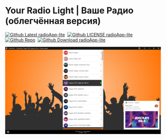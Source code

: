 # Your Radio Light | Ваше Радио (облегчённая версия)

<div class="github-icons"><a href="https://github.com/ProjectSoft-STUDIONIONS/radioApp-lite/releases/latest" target="_blank"><img src="https://img.shields.io/github/v/release/ProjectSoft-STUDIONIONS/radioApp-lite?style=for-the-badge" alt="Github Latest radioApp-lite"></a> &nbsp;<a href="https://github.com/ProjectSoft-STUDIONIONS/radioApp-lite/blob/master/LICENSE" target="_blank"><img src="https://img.shields.io/github/license/ProjectSoft-STUDIONIONS/radioApp-lite?style=for-the-badge" alt="Github LICENSE radioApp-lite"></a> &nbsp;<a href="https://github.com/ProjectSoft-STUDIONIONS/radioApp-lite/" target="_blank"><img src="https://img.shields.io/github/repo-size/ProjectSoft-STUDIONIONS/radioApp-lite?style=for-the-badge" alt="Github Repo"></a> &nbsp;<a href="https://github.com/ProjectSoft-STUDIONIONS/radioApp-lite/releases/latest/download/YourRadioLightSetup.exe" target="_blank"><img src="https://img.shields.io/github/downloads/ProjectSoft-STUDIONIONS/radioApp-lite/total?style=for-the-badge" alt="Github Download radioApp-lite"></a></div>

![Your Radio Light | Ваше Радио (облегчённая версия)](/src/screen.png?raw=true "Your Radio Light | Ваше Радио (облегчённая версия)")